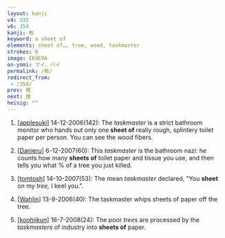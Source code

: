 ```yaml
---
layout: kanji
v4: 332
v6: 354
kanji: 枚
keyword: a sheet of
elements: sheet of…, tree, wood, taskmaster
strokes: 8
image: E69E9A
on-yomi: マイ、バイ
permalink: /枚/
redirect_from:
 - /354/
prev: 敗
next: 故
heisig: ""
---
```


1) [<a href="http://kanji.koohii.com/profile/applesuki">applesuki</a>] 14-12-2006(142): The <em>taskmaster</em> is a strict bathroom monitor who hands out only one<strong> sheet of</strong> really rough, splintery toilet paper per person. You can see the <em>wood</em> fibers.

2) [<a href="http://kanji.koohii.com/profile/Danieru">Danieru</a>] 6-12-2007(60): This <em>taskmaster</em> is the bathroom nazi: he counts how many <strong>sheets of</strong> toilet paper and tissue you use, and then tells you what % of a tree you just killed.

3) [<a href="http://kanji.koohii.com/profile/tomtosh">tomtosh</a>] 14-10-2007(53): The mean <em>taskmaster</em> declared, &quot;You <strong>sheet</strong> on my <em>tree,</em> I keel you.&quot;.

4) [<a href="http://kanji.koohii.com/profile/Wahlin">Wahlin</a>] 13-9-2006(40): The taskmaster whips sheets of paper off the tree.

5) [<a href="http://kanji.koohii.com/profile/koohiikun">koohiikun</a>] 16-7-2008(24): The poor <em>trees</em> are processed by the <em>taskmasters</em> of industry into <strong>sheets of</strong> paper.

